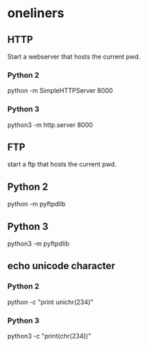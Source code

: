 # oneliners

## HTTP

Start a webserver that hosts the current pwd.

### Python 2

python -m SimpleHTTPServer 8000

### Python 3

python3 -m http.server 8000

## FTP

start a ftp that hosts the current pwd.

## Python 2

python -m pyftpdlib

## Python 3

python3 -m pyftpdlib


## echo unicode character

### Python 2

python -c "print unichr(234)"

### Python 3

python3 -c "print(chr(234))"
